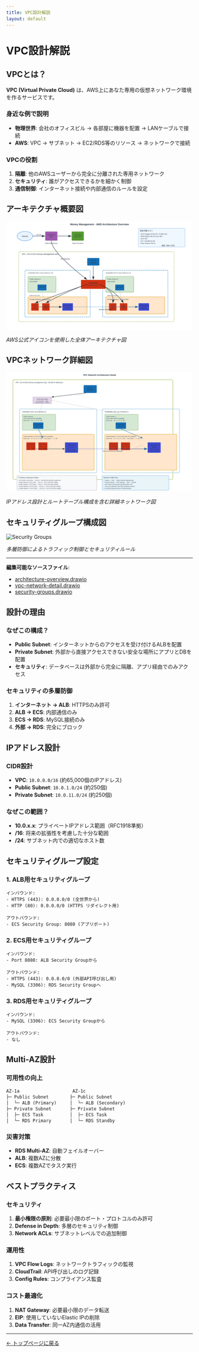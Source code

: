 ```yaml
---
title: VPC設計解説
layout: default
---
```


# VPC設計解説

## VPCとは？

**VPC (Virtual Private Cloud)** は、AWS上にあなた専用の仮想ネットワーク環境を作るサービスです。

### 身近な例で説明
- **物理世界**: 会社のオフィスビル → 各部屋に機器を配置 → LANケーブルで接続
- **AWS**: VPC → サブネット → EC2/RDS等のリソース → ネットワークで接続

### VPCの役割
1. **隔離**: 他のAWSユーザーから完全に分離された専用ネットワーク
2. **セキュリティ**: 誰がアクセスできるかを細かく制御
3. **通信制御**: インターネット接続や内部通信のルールを設定

## アーキテクチャ概要図

![Architecture Overview](assets/images/architecture-overview.svg)

*AWS公式アイコンを使用した全体アーキテクチャ図*

## VPCネットワーク詳細図

![VPC Network Detail](assets/images/vpc-network-detail.svg)

*IPアドレス設計とルートテーブル構成を含む詳細ネットワーク図*

## セキュリティグループ構成図

![Security Groups](assets/images/security-groups.svg)

*多層防御によるトラフィック制御とセキュリティルール*

---

**編集可能なソースファイル**: 
- [architecture-overview.drawio](assets/images/architecture-overview.drawio) 
- [vpc-network-detail.drawio](assets/images/vpc-network-detail.drawio)
- [security-groups.drawio](assets/images/security-groups.drawio)

## 設計の理由

### なぜこの構成？
- **Public Subnet**: インターネットからのアクセスを受け付けるALBを配置
- **Private Subnet**: 外部から直接アクセスできない安全な場所にアプリとDBを配置
- **セキュリティ**: データベースは外部から完全に隔離、アプリ経由でのみアクセス

### セキュリティの多層防御
1. **インターネット → ALB**: HTTPSのみ許可
2. **ALB → ECS**: 内部通信のみ
3. **ECS → RDS**: MySQL接続のみ
4. **外部 → RDS**: 完全にブロック

## IPアドレス設計

### CIDR設計
- **VPC**: `10.0.0.0/16` (約65,000個のIPアドレス)
- **Public Subnet**: `10.0.1.0/24` (約250個)
- **Private Subnet**: `10.0.11.0/24` (約250個)

### なぜこの範囲？
- **10.0.x.x**: プライベートIPアドレス範囲（RFC1918準拠）
- **/16**: 将来の拡張性を考慮した十分な範囲
- **/24**: サブネット内での適切なホスト数

## セキュリティグループ設定

### 1. ALB用セキュリティグループ
```
インバウンド:
- HTTPS (443): 0.0.0.0/0 (全世界から)
- HTTP (80): 0.0.0.0/0 (HTTPS リダイレクト用)

アウトバウンド:
- ECS Security Group: 8080 (アプリポート)
```

### 2. ECS用セキュリティグループ
```
インバウンド:
- Port 8080: ALB Security Groupから

アウトバウンド:
- HTTPS (443): 0.0.0.0/0 (外部API呼び出し用)
- MySQL (3306): RDS Security Groupへ
```

### 3. RDS用セキュリティグループ
```
インバウンド:
- MySQL (3306): ECS Security Groupから

アウトバウンド:
- なし
```

## Multi-AZ設計

### 可用性の向上
```
AZ-1a                    AZ-1c
├─ Public Subnet        ├─ Public Subnet
│  └─ ALB (Primary)     │  └─ ALB (Secondary)
├─ Private Subnet       ├─ Private Subnet  
│  ├─ ECS Task          │  ├─ ECS Task
│  └─ RDS Primary       │  └─ RDS Standby
```

### 災害対策
- **RDS Multi-AZ**: 自動フェイルオーバー
- **ALB**: 複数AZに分散
- **ECS**: 複数AZでタスク実行

## ベストプラクティス

### セキュリティ
1. **最小権限の原則**: 必要最小限のポート・プロトコルのみ許可
2. **Defense in Depth**: 多層のセキュリティ制御
3. **Network ACLs**: サブネットレベルでの追加制御

### 運用性
1. **VPC Flow Logs**: ネットワークトラフィックの監視
2. **CloudTrail**: API呼び出しのログ記録
3. **Config Rules**: コンプライアンス監査

### コスト最適化
1. **NAT Gateway**: 必要最小限のデータ転送
2. **EIP**: 使用していないElastic IPの削除
3. **Data Transfer**: 同一AZ内通信の活用

---

[← トップページに戻る](index.html)